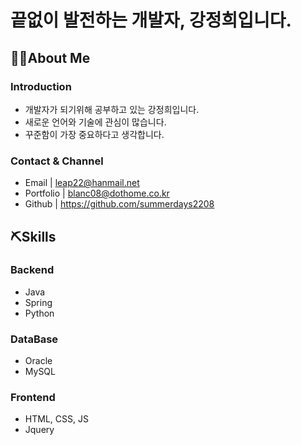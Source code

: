 # **끝없이 발전하는 개발자, 강정희입니다.**

## 🙋‍♀️About Me

### Introduction
- 개발자가 되기위해 공부하고 있는 강정희입니다.
- 새로운 언어와 기술에 관심이 많습니다.
- 꾸준함이 가장 중요하다고 생각합니다.

### Contact & Channel
- Email | leap22@hanmail.net
- Portfolio | blanc08@dothome.co.kr
- Github | https://github.com/summerdays2208

## ⛏Skills

### Backend
- Java
- Spring
- Python

### DataBase
- Oracle
- MySQL

### Frontend
- HTML, CSS, JS
- Jquery
